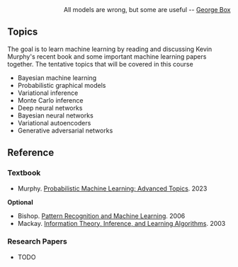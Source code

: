 <!--- # CS 8501 Advanced Topics in Machine Learning --->

<div style="text-align: right">All models are wrong, but some are useful -- <a href="https://en.wikipedia.org/wiki/All_models_are_wrong">George Box</a></div>

## Topics

The goal is to learn machine learning by reading and discussing Kevin Murphy's recent book and some important machine learning papers together. The tentative topics that will be covered in this course

- Bayesian machine learning
- Probabilistic graphical models
- Variational inference
- Monte Carlo inference
- Deep neural networks
- Bayesian neural networks
- Variational autoencoders
- Generative adversarial networks

## Reference

### Textbook

- Murphy. [Probabilistic Machine Learning: Advanced Topics](https://probml.github.io/pml-book/book2.html). 2023

**Optional**

- Bishop. [Pattern Recognition and Machine Learning](https://www.microsoft.com/en-us/research/uploads/prod/2006/01/Bishop-Pattern-Recognition-and-Machine-Learning-2006.pdf). 2006
- Mackay. [Information Theory, Inference, and Learning Algorithms](https://www.inference.org.uk/itprnn/book.pdf). 2003

### Research Papers

- TODO
